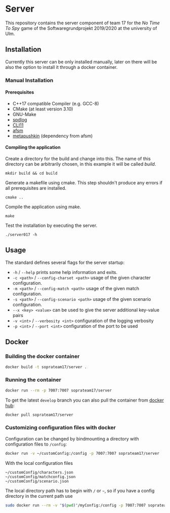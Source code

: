 # Server
This repository contains the server component of team 17 for the 
*No Time To Spy* game of the Softwaregrundprojekt 2019/2020 at 
the university of Ulm.

## Installation 
Currently this server can be only installed manually, later on there will
be also the option to install it through a docker container. 

### Manual Installation

#### Prerequisites 
 * C++17 compatible Compiler (e.g. GCC-8)
 * CMake (at least version 3.10)
 * GNU-Make
 * [spdlog](https://github.com/gabime/spdlog/)
 * [CLI11](https://github.com/CLIUtils/CLI11)
 * [afsm](https://github.com/zmij/afsm)
 * [metapushkin](https://github.com/zmij/metapushkin) (dependency from afsm)

#### Compiling the application
Create a directory for the build and change into this. The name of this 
directory can be arbitrarily chosen, in this example it will be called *build*. 
```
mkdir build && cd build
```
Generate a makefile using cmake. This step shouldn't produce any errors if 
all prerequisites are installed. 
```
cmake ..
```
Compile the application using make.
```
make
```
Test the installation by executing the server.
```
./server017 -h
```

## Usage
The standard defines several flags for the server startup:
* `-h` / `--help` prints some help information and exits.
* `-c <path>` / `--config-charset <path>` usage of the given character configuration.
* `-m <path>` / `--config-match <path>` usage of the given match configuration.
* `-s <path>` / `--config-scenario <path>` usage of the given scenario configuration.
* `--x <key> <value>` can be used to give the server additional key-value pairs
* `-v <int>` / `--verbosity <int>` configuration of the logging verbosity
* `-p <int>` / `--port <int>` configuration of the port to be used

## Docker
### Building the docker container
```bash
docker build -t soprateam17/server .
```

### Running the container
```bash
docker run --rm -p 7007:7007 soprateam17/server
```
To get the latest `develop` branch you can also pull the container from [docker hub](https://hub.docker.com/repository/docker/soprateam17/server):
```bash
docker pull soprateam17/server
```

### Customizing configuration files with docker
Configuration can be changed by bindmounting a directory with configuration files to `/config`:
```bash
docker run -v ~/customConfig:/config -p 7007:7007 soprateam17/server
```
With the local configuration files
```
~/customConfig/characters.json
~/customConfig/matchconfig.json
~/customConfig/scenario.json
```
The local directory path has to begin with `/` or `~`, so if you have a config directory in the current path use
```bash
sudo docker run --rm -v "$(pwd)"/myConfig:/config -p 7007:7007 soprateam17/server
```

